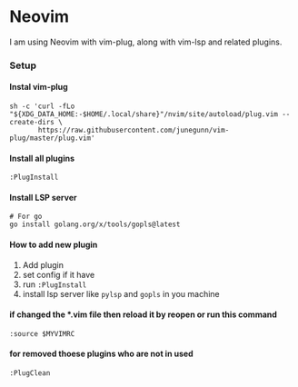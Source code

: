 # Neovim
I am using Neovim with vim-plug, along with vim-lsp and related plugins.

### Setup

#### Instal vim-plug
```
sh -c 'curl -fLo "${XDG_DATA_HOME:-$HOME/.local/share}"/nvim/site/autoload/plug.vim --create-dirs \
       https://raw.githubusercontent.com/junegunn/vim-plug/master/plug.vim'
```

#### Install all plugins 
```
:PlugInstall
```

#### Install LSP server
```
# For go
go install golang.org/x/tools/gopls@latest 

```

#### How to add new plugin
1. Add plugin 
2. set config if it have
3. run `:PlugInstall`
4. install lsp server like `pylsp` and `gopls` in you machine

#### if changed the *.vim file then reload it by reopen or run this command
```
:source $MYVIMRC
```
#### for removed thoese plugins who are not in used
```
:PlugClean

```
